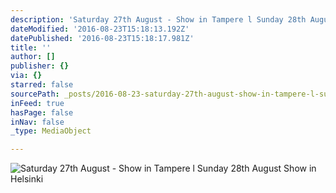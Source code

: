 ```yaml
---
description: 'Saturday 27th August - Show in Tampere l Sunday 28th August Show in Helsinki '
dateModified: '2016-08-23T15:18:13.192Z'
datePublished: '2016-08-23T15:18:17.981Z'
title: ''
author: []
publisher: {}
via: {}
starred: false
sourcePath: _posts/2016-08-23-saturday-27th-august-show-in-tampere-l-sunday-28th-august.md
inFeed: true
hasPage: false
inNav: false
_type: MediaObject

---
```

![Saturday 27th August - Show in Tampere l Sunday 28th August Show in Helsinki ](https://the-grid-user-content.s3-us-west-2.amazonaws.com/9dce5e5e-8f39-4604-9ddd-bcbffdd18f0a.jpg)